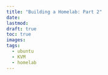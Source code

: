 ```yaml
---
title: "Building a Homelab: Part 2"
date: 
lastmod: 
draft: true
toc: true
images: 
tags: 
  - ubuntu
  - KVM
  - homelab
---
```


